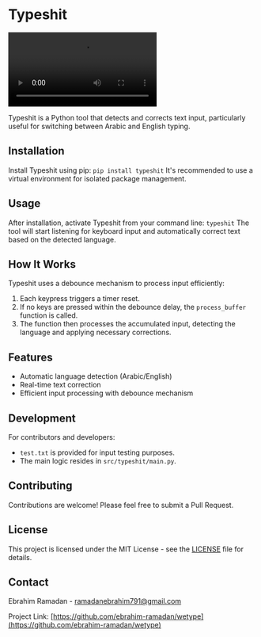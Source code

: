 # Typeshit

![Typeshit Illustration](illustration.mp4)

Typeshit is a Python tool that detects and corrects text input, particularly useful for switching between Arabic and English typing.

## Installation

Install Typeshit using pip:
`pip install typeshit`
It's recommended to use a virtual environment for isolated package management.

## Usage

After installation, activate Typeshit from your command line:
`typeshit`
The tool will start listening for keyboard input and automatically correct text based on the detected language.

## How It Works

Typeshit uses a debounce mechanism to process input efficiently:

1. Each keypress triggers a timer reset.
2. If no keys are pressed within the debounce delay, the `process_buffer` function is called.
3. The function then processes the accumulated input, detecting the language and applying necessary corrections.

## Features

- Automatic language detection (Arabic/English)
- Real-time text correction
- Efficient input processing with debounce mechanism

## Development

For contributors and developers:

- `test.txt` is provided for input testing purposes.
- The main logic resides in `src/typeshit/main.py`.

## Contributing

Contributions are welcome! Please feel free to submit a Pull Request.

## License

This project is licensed under the MIT License - see the [LICENSE](LICENSE) file for details.

## Contact

Ebrahim Ramadan - [ramadanebrahim791@gmail.com](mailto:ramadanebrahim791@gmail.com)

Project Link: [https://github.com/ebrahim-ramadan/wetype](https://github.com/ebrahim-ramadan/wetype)